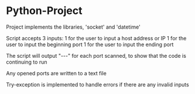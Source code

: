 # Python-Project
Project implements the libraries, 'socket' and 'datetime'

Script accepts 3 inputs:
    1 for the user to input a host address or IP
    1 for the user to input the beginning port
    1 for the user to input the ending port

The script will output "---" for each port scanned, to show that the code is continuing to run

Any opened ports are written to a text file

Try-exception is implemented to handle errors if there are any invalid inputs
